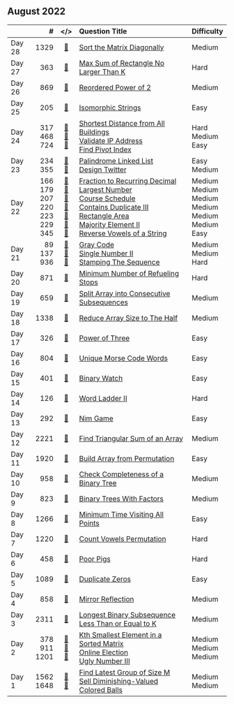## August 2022

||#|</>|Question Title|Difficulty|
|:--|--:|:-:|:--|:--|
|Day 28|1329|[📎](../src/q_1301_1350/q1329.cc)|[Sort the Matrix Diagonally](https://leetcode.com/problems/sort-the-matrix-diagonally/)|Medium|
|Day 27|363|[📎](../src/q_351_400/q0363.cc)|[Max Sum of Rectangle No Larger Than K](https://leetcode.com/problems/max-sum-of-rectangle-no-larger-than-k/)|Hard|
|Day 26|869|[📎](../src/q_851_900/q0869.cc)|[Reordered Power of 2](https://leetcode.com/problems/reordered-power-of-2/)|Medium|
|Day 25|205|[📎](../src/q_201_250/q0205.cc)|[Isomorphic Strings](https://leetcode.com/problems/isomorphic-strings/)|Easy|
|Day 24|317<br>468<br>724|[📎](../src/q_301_350/q0317.cc)<br>[📎](../src/q_451_500/q0468.cc)<br>[📎](../src/q_701_750/q0724.cc)|[Shortest Distance from All Buildings](https://leetcode.com/problems/shortest-distance-from-all-buildings/)<br>[Validate IP Address](https://leetcode.com/problems/validate-ip-address/)<br>[Find Pivot Index](https://leetcode.com/problems/find-pivot-index/)|Hard<br>Medium<br>Easy|
|Day 23|234<br>355|[📎](../src/q_201_250/q0234.cc)<br>[📎](../src/q_351_400/q0355.cc)|[Palindrome Linked List](https://leetcode.com/problems/palindrome-linked-list/)<br>[Design Twitter](https://leetcode.com/problems/design-twitter/)|Easy<br>Medium|
|Day 22|166<br>179<br>207<br>220<br>223<br>229<br>345|[📎](../src/q_151_200/q0166.cc)<br>[📎](../src/q_151_200/q0179.cc)<br>[📎](../src/q_201_250/q0207.cc)<br>[📎](../src/q_201_250/q0220.cc)<br>[📎](../src/q_201_250/q0223.cc)<br>[📎](../src/q_201_250/q0229.cc)<br>[📎](../src/q_301_350/q0345.cc)|[Fraction to Recurring Decimal](https://leetcode.com/problems/fraction-to-recurring-decimal/)<br>[Largest Number](https://leetcode.com/problems/largest-number/)<br>[Course Schedule](https://leetcode.com/problems/course-schedule/)<br>[Contains Duplicate III](https://leetcode.com/problems/contains-duplicate-iii/)<br>[Rectangle Area](https://leetcode.com/problems/rectangle-area/)<br>[Majority Element II](https://leetcode.com/problems/majority-element-ii/)<br>[Reverse Vowels of a String](https://leetcode.com/problems/reverse-vowels-of-a-string/)|Medium<br>Medium<br>Medium<br>Medium<br>Medium<br>Medium<br>Easy|
|Day 21|89<br>137<br>936|[📎](../src/q_51_100/q0089.cc)<br>[📎](../src/q_101_150/q0137.cc)<br>[📎](../src/q_901_950/q0936.cc)|[Gray Code](https://leetcode.com/problems/gray-code/)<br>[Single Number II](https://leetcode.com/problems/single-number-ii/)<br>[Stamping The Sequence](https://leetcode.com/problems/stamping-the-sequence/)|Medium<br>Medium<br>Hard|
|Day 20|871|[📎](../src/q_851_900/q0871.cc)|[Minimum Number of Refueling Stops](https://leetcode.com/problems/minimum-number-of-refueling-stops/)|Hard|
|Day 19|659|[📎](../src/q_651_700/q0659.cc)|[Split Array into Consecutive Subsequences](https://leetcode.com/problems/split-array-into-consecutive-subsequences/)|Medium|
|Day 18|1338|[📎](../src/q_1301_1350/q1338.cc)|[Reduce Array Size to The Half](https://leetcode.com/problems/reduce-array-size-to-the-half/)|Medium|
|Day 17|326|[📎](../src/q_301_350/q0326.cc)|[Power of Three](https://leetcode.com/problems/power-of-three/)|Easy|
|Day 16|804|[📎](../src/q_801_850/q0804.cc)|[Unique Morse Code Words](https://leetcode.com/problems/unique-morse-code-words/)|Easy|
|Day 15|401|[📎](../src/q_401_450/q0401.cc)|[Binary Watch](https://leetcode.com/problems/binary-watch/)|Easy|
|Day 14|126|[📎](../src/q_101_150/q0126.cc)|[Word Ladder II](https://leetcode.com/problems/word-ladder-ii/)|Hard|
|Day 13|292|[📎](../src/q_251_300/q0292.cc)|[Nim Game](https://leetcode.com/problems/nim-game/)|Easy|
|Day 12|2221|[📎](../src/q_2201_2250/q2221.cc)|[Find Triangular Sum of an Array](https://leetcode.com/problems/find-triangular-sum-of-an-array/)|Medium|
|Day 11|1920|[📎](../src/q_1901_1950/q1920.cc)|[Build Array from Permutation](https://leetcode.com/problems/build-array-from-permutation/)|Easy|
|Day 10|958|[📎](../src/q_951_1000/q0958.cc)|[Check Completeness of a Binary Tree](https://leetcode.com/problems/check-completeness-of-a-binary-tree/)|Medium|
|Day 9|823|[📎](../src/q_801_850/q0823.cc)|[Binary Trees With Factors](https://leetcode.com/problems/binary-trees-with-factors/)|Medium|
|Day 8|1266|[📎](../src/q_1251_1300/q1266.cc)|[Minimum Time Visiting All Points](https://leetcode.com/problems/minimum-time-visiting-all-points/)|Easy|
|Day 7|1220|[📎](../src/q_1201_1250/q1220.cc)|[Count Vowels Permutation](https://leetcode.com/problems/count-vowels-permutation/)|Hard|
|Day 6|458|[📎](../src/q_451_500/q0458.cc)|[Poor Pigs](https://leetcode.com/problems/poor-pigs/)|Hard|
|Day 5|1089|[📎](../src/q_1051_1100/q1089.cc)|[Duplicate Zeros](https://leetcode.com/problems/duplicate-zeros/)|Easy|
|Day 4|858|[📎](../src/q_851_900/q0858.cc)|[Mirror Reflection](https://leetcode.com/problems/mirror-reflection/)|Medium|
|Day 3|2311|[📎](../src/q_2301_2350/q2311.cc)|[Longest Binary Subsequence Less Than or Equal to K](https://leetcode.com/problems/longest-binary-subsequence-less-than-or-equal-to-k/)|Medium|
|Day 2|378<br>911<br>1201|[📎](../src/q_351_400/q0378.cc)<br>[📎](../src/q_901_950/q0911.cc)<br>[📎](../src/q_1201_1250/q1201.cc)|[Kth Smallest Element in a Sorted Matrix](https://leetcode.com/problems/kth-smallest-element-in-a-sorted-matrix/)<br>[Online Election](https://leetcode.com/problems/online-election/)<br>[Ugly Number III](https://leetcode.com/problems/ugly-number-iii/)|Medium<br>Medium<br>Medium|
|Day 1|1562<br>1648|[📎](../src/q_1551_1600/q1562.cc)<br>[📎](../src/q_1601_1650/q1648.cc)|[Find Latest Group of Size M](https://leetcode.com/problems/find-latest-group-of-size-m/)<br>[Sell Diminishing-Valued Colored Balls](https://leetcode.com/problems/sell-diminishing-valued-colored-balls/)|Medium<br>Medium|


